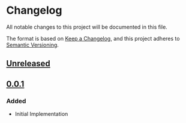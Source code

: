 # Changelog

All notable changes to this project will be documented in this file.

The format is based on [Keep a Changelog](https://keepachangelog.com/en/1.0.0/),
and this project adheres to [Semantic Versioning](https://semver.org/spec/v2.0.0.html).

## [Unreleased]

## [0.0.1]

### Added

- Initial Implementation

<!-- markdown-link-check-disable -->

[unreleased]: https://github.com/mineiros-io/terraform-google-kms/compare/v0.0.1...HEAD
[0.0.1]: https://github.com/mineiros-io/terraform-google-kms/releases/tag/v0.0.1

<!-- markdown-link-check-disabled -->
